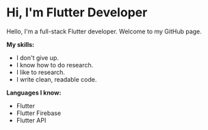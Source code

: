 # Hi, I'm Flutter Developer

Hello, I'm a full-stack Flutter developer. Welcome to my GitHub page.

**My skills:**

* I don't give up.
* I know how to do research.
* I like to research.
* I write clean, readable code.


**Languages I know:**

* Flutter
* Flutter Firebase
* Flutter API
